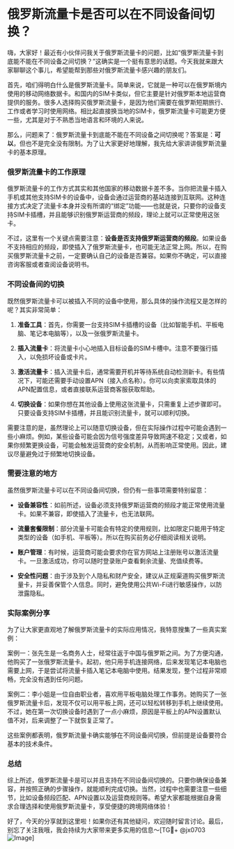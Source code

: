 # 俄罗斯流量卡是否可以在不同设备间切换？

嗨，大家好！最近有小伙伴问我关于俄罗斯流量卡的问题，比如“俄罗斯流量卡到底能不能在不同设备之间切换？”这确实是一个挺有意思的话题。今天我就来跟大家聊聊这个事儿，希望能帮到那些对俄罗斯流量卡感兴趣的朋友们。

首先，咱们得明白什么是俄罗斯流量卡。简单来说，它就是一种可以在俄罗斯境内使用的移动网络数据卡。和国内的SIM卡类似，但它主要是针对俄罗斯本地运营商提供的服务。很多人选择购买俄罗斯流量卡，是因为他们需要在俄罗斯短期旅行、工作或者学习时使用网络。相比起直接换当地的SIM卡，俄罗斯流量卡可能更方便一些，尤其是对于不熟悉当地语言和环境的人来说。

那么，问题来了：俄罗斯流量卡到底能不能在不同设备之间切换呢？答案是：**可以**，但也不是完全没有限制。为了让大家更好地理解，我先给大家讲讲俄罗斯流量卡的基本原理。

### 俄罗斯流量卡的工作原理

俄罗斯流量卡的工作方式其实和其他国家的移动数据卡差不多。当你把流量卡插入手机或其他支持SIM卡的设备中，设备会通过运营商的基站连接到互联网。这种连接方式决定了流量卡本身并没有所谓的“绑定”功能——也就是说，只要你的设备支持SIM卡插槽，并且能够识别俄罗斯运营商的频段，理论上就可以正常使用这张卡。

不过，这里有一个关键点需要注意：**设备是否支持俄罗斯运营商的频段**。如果设备不支持相应的频段，即使插入了俄罗斯流量卡，也可能无法正常上网。所以，在购买俄罗斯流量卡之前，一定要确认自己的设备是否兼容。如果你不确定，可以直接咨询客服或者查阅设备说明书。

### 不同设备间的切换

既然俄罗斯流量卡可以被插入不同的设备中使用，那么具体的操作流程又是怎样的呢？其实非常简单：

1. **准备工具**：首先，你需要一台支持SIM卡插槽的设备（比如智能手机、平板电脑、笔记本电脑等），以及一张俄罗斯流量卡。
   
2. **插入流量卡**：将流量卡小心地插入目标设备的SIM卡槽中。注意不要强行插入，以免损坏设备或卡片。

3. **激活流量卡**：插入流量卡后，通常需要开机并等待系统自动检测新卡。有些情况下，可能还需要手动设置APN（接入点名称）。你可以向卖家索取具体的APN配置信息，或者直接联系运营商客服获取帮助。

4. **切换设备**：如果你想在其他设备上使用这张流量卡，只需重复上述步骤即可。只要设备支持SIM卡插槽，并且能识别流量卡，就可以顺利切换。

需要注意的是，虽然理论上可以随意切换设备，但在实际操作过程中可能会遇到一些小麻烦。例如，某些设备可能会因为信号强度差异导致网速不稳定；又或者，如果你频繁更换设备，可能会触发运营商的安全机制，从而影响正常使用。因此，建议尽量避免过于频繁地切换设备。

### 需要注意的地方

虽然俄罗斯流量卡可以在不同设备间切换，但仍有一些事项需要特别留意：

- **设备兼容性**：如前所述，设备必须支持俄罗斯运营商的频段才能正常使用流量卡。如果不兼容，即使插入了流量卡，也无法联网。

- **流量套餐限制**：部分流量卡可能会有特定的使用规则，比如限定只能用于特定类型的设备（如手机、平板等）。所以在购买前务必仔细阅读相关说明。

- **账户管理**：有时候，运营商可能会要求你在官方网站上注册账号以激活流量卡。一旦激活成功，你可以随时登录账户查看剩余流量、充值续费等。

- **安全性问题**：由于涉及到个人隐私和财产安全，建议从正规渠道购买俄罗斯流量卡，并妥善保管个人信息。同时，避免使用公共Wi-Fi进行敏感操作，以防泄露隐私。

### 实际案例分享

为了让大家更直观地了解俄罗斯流量卡的实际应用情况，我特意搜集了一些真实案例：

案例一：张先生是一名商务人士，经常往返于中国与俄罗斯之间。为了方便沟通，他购买了一张俄罗斯流量卡。起初，他只用手机连接网络，后来发现笔记本电脑也需要上网，于是尝试将流量卡插入笔记本电脑中使用。结果发现，整个过程非常顺畅，完全没有遇到任何问题。

案例二：李小姐是一位自由职业者，喜欢用平板电脑处理工作事务。她购买了一张俄罗斯流量卡后，发现不仅可以用平板上网，还可以轻松转移到手机上继续使用。不过，她在第一次切换设备时遇到了一点小麻烦，原因是平板上的APN设置默认值不对，后来调整了一下就恢复正常了。

这些案例都表明，俄罗斯流量卡确实能够在不同设备间切换，但前提是设备要符合基本的技术条件。

### 总结

综上所述，俄罗斯流量卡是可以并且支持在不同设备间切换的。只要你确保设备兼容，并按照正确的步骤操作，就能顺利完成切换。当然，过程中也需要注意一些细节，比如设备频段匹配、APN设置以及运营商规则等。希望大家都能根据自身需求合理选择和使用俄罗斯流量卡，享受便捷的跨境网络体验！

好了，今天的分享就到这里啦！如果你还有其他疑问，欢迎随时留言讨论。最后，别忘了关注我哦，我会持续为大家带来更多实用的信息～[TG💪+ @jx0703 ![Image](https://github.com/user-attachments/assets/dbca1d08-cadb-493c-b0ec-ad6f7a83f270)]